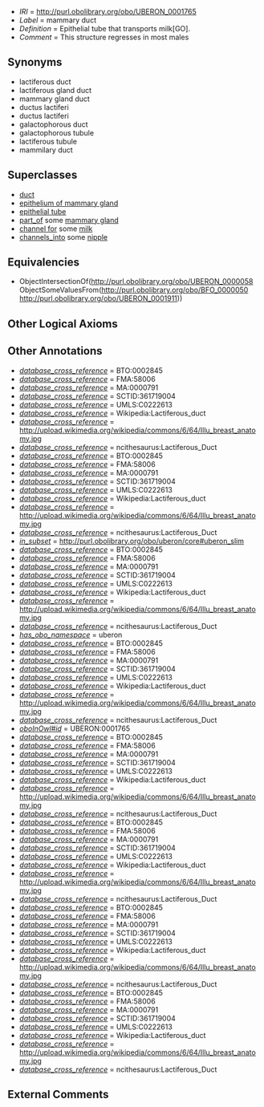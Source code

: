  * *IRI* = http://purl.obolibrary.org/obo/UBERON_0001765
 * *Label* = mammary duct
 * *Definition* = Epithelial tube that transports milk[GO].
 * *Comment* = This structure regresses in most males

## Synonyms

 * lactiferous duct
 * lactiferous gland duct
 * mammary gland duct
 * ductus lactiferi
 * ductus lactiferi
 * galactophorous duct
 * galactophorous tubule
 * lactiferous tubule
 * mammilary duct

## Superclasses

 * [duct](../../UBERON/58/UBERON_0000058.md)
 * [epithelium of mammary gland](../../UBERON/44/UBERON_0003244.md)
 * [epithelial tube](../../UBERON/14/UBERON_0003914.md)
 * [part_of](../../BFO/50/BFO_0000050.md) some [mammary gland](../../UBERON/11/UBERON_0001911.md)
 * [channel for](../../core#channel/or/core#channel_for.md) some [milk](../../UBERON/13/UBERON_0001913.md)
 * [channels_into](../../core#channels/to/core#channels_into.md) some [nipple](../../UBERON/30/UBERON_0002030.md)

## Equivalencies

 * ObjectIntersectionOf(<http://purl.obolibrary.org/obo/UBERON_0000058> ObjectSomeValuesFrom(<http://purl.obolibrary.org/obo/BFO_0000050> <http://purl.obolibrary.org/obo/UBERON_0001911>))

## Other Logical Axioms


## Other Annotations

 * *[database_cross_reference](../../ef/oboInOwl#hasDbXref.md)* = BTO:0002845
 * *[database_cross_reference](../../ef/oboInOwl#hasDbXref.md)* = FMA:58006
 * *[database_cross_reference](../../ef/oboInOwl#hasDbXref.md)* = MA:0000791
 * *[database_cross_reference](../../ef/oboInOwl#hasDbXref.md)* = SCTID:361719004
 * *[database_cross_reference](../../ef/oboInOwl#hasDbXref.md)* = UMLS:C0222613
 * *[database_cross_reference](../../ef/oboInOwl#hasDbXref.md)* = Wikipedia:Lactiferous_duct
 * *[database_cross_reference](../../ef/oboInOwl#hasDbXref.md)* = http://upload.wikimedia.org/wikipedia/commons/6/64/Illu_breast_anatomy.jpg
 * *[database_cross_reference](../../ef/oboInOwl#hasDbXref.md)* = ncithesaurus:Lactiferous_Duct
 * *[database_cross_reference](../../ef/oboInOwl#hasDbXref.md)* = BTO:0002845
 * *[database_cross_reference](../../ef/oboInOwl#hasDbXref.md)* = FMA:58006
 * *[database_cross_reference](../../ef/oboInOwl#hasDbXref.md)* = MA:0000791
 * *[database_cross_reference](../../ef/oboInOwl#hasDbXref.md)* = SCTID:361719004
 * *[database_cross_reference](../../ef/oboInOwl#hasDbXref.md)* = UMLS:C0222613
 * *[database_cross_reference](../../ef/oboInOwl#hasDbXref.md)* = Wikipedia:Lactiferous_duct
 * *[database_cross_reference](../../ef/oboInOwl#hasDbXref.md)* = http://upload.wikimedia.org/wikipedia/commons/6/64/Illu_breast_anatomy.jpg
 * *[database_cross_reference](../../ef/oboInOwl#hasDbXref.md)* = ncithesaurus:Lactiferous_Duct
 * *[in_subset](../../et/oboInOwl#inSubset.md)* = http://purl.obolibrary.org/obo/uberon/core#uberon_slim
 * *[database_cross_reference](../../ef/oboInOwl#hasDbXref.md)* = BTO:0002845
 * *[database_cross_reference](../../ef/oboInOwl#hasDbXref.md)* = FMA:58006
 * *[database_cross_reference](../../ef/oboInOwl#hasDbXref.md)* = MA:0000791
 * *[database_cross_reference](../../ef/oboInOwl#hasDbXref.md)* = SCTID:361719004
 * *[database_cross_reference](../../ef/oboInOwl#hasDbXref.md)* = UMLS:C0222613
 * *[database_cross_reference](../../ef/oboInOwl#hasDbXref.md)* = Wikipedia:Lactiferous_duct
 * *[database_cross_reference](../../ef/oboInOwl#hasDbXref.md)* = http://upload.wikimedia.org/wikipedia/commons/6/64/Illu_breast_anatomy.jpg
 * *[database_cross_reference](../../ef/oboInOwl#hasDbXref.md)* = ncithesaurus:Lactiferous_Duct
 * *[has_obo_namespace](../../ce/oboInOwl#hasOBONamespace.md)* = uberon
 * *[database_cross_reference](../../ef/oboInOwl#hasDbXref.md)* = BTO:0002845
 * *[database_cross_reference](../../ef/oboInOwl#hasDbXref.md)* = FMA:58006
 * *[database_cross_reference](../../ef/oboInOwl#hasDbXref.md)* = MA:0000791
 * *[database_cross_reference](../../ef/oboInOwl#hasDbXref.md)* = SCTID:361719004
 * *[database_cross_reference](../../ef/oboInOwl#hasDbXref.md)* = UMLS:C0222613
 * *[database_cross_reference](../../ef/oboInOwl#hasDbXref.md)* = Wikipedia:Lactiferous_duct
 * *[database_cross_reference](../../ef/oboInOwl#hasDbXref.md)* = http://upload.wikimedia.org/wikipedia/commons/6/64/Illu_breast_anatomy.jpg
 * *[database_cross_reference](../../ef/oboInOwl#hasDbXref.md)* = ncithesaurus:Lactiferous_Duct
 * *[oboInOwl#id](../../id/oboInOwl#id.md)* = UBERON:0001765
 * *[database_cross_reference](../../ef/oboInOwl#hasDbXref.md)* = BTO:0002845
 * *[database_cross_reference](../../ef/oboInOwl#hasDbXref.md)* = FMA:58006
 * *[database_cross_reference](../../ef/oboInOwl#hasDbXref.md)* = MA:0000791
 * *[database_cross_reference](../../ef/oboInOwl#hasDbXref.md)* = SCTID:361719004
 * *[database_cross_reference](../../ef/oboInOwl#hasDbXref.md)* = UMLS:C0222613
 * *[database_cross_reference](../../ef/oboInOwl#hasDbXref.md)* = Wikipedia:Lactiferous_duct
 * *[database_cross_reference](../../ef/oboInOwl#hasDbXref.md)* = http://upload.wikimedia.org/wikipedia/commons/6/64/Illu_breast_anatomy.jpg
 * *[database_cross_reference](../../ef/oboInOwl#hasDbXref.md)* = ncithesaurus:Lactiferous_Duct
 * *[database_cross_reference](../../ef/oboInOwl#hasDbXref.md)* = BTO:0002845
 * *[database_cross_reference](../../ef/oboInOwl#hasDbXref.md)* = FMA:58006
 * *[database_cross_reference](../../ef/oboInOwl#hasDbXref.md)* = MA:0000791
 * *[database_cross_reference](../../ef/oboInOwl#hasDbXref.md)* = SCTID:361719004
 * *[database_cross_reference](../../ef/oboInOwl#hasDbXref.md)* = UMLS:C0222613
 * *[database_cross_reference](../../ef/oboInOwl#hasDbXref.md)* = Wikipedia:Lactiferous_duct
 * *[database_cross_reference](../../ef/oboInOwl#hasDbXref.md)* = http://upload.wikimedia.org/wikipedia/commons/6/64/Illu_breast_anatomy.jpg
 * *[database_cross_reference](../../ef/oboInOwl#hasDbXref.md)* = ncithesaurus:Lactiferous_Duct
 * *[database_cross_reference](../../ef/oboInOwl#hasDbXref.md)* = BTO:0002845
 * *[database_cross_reference](../../ef/oboInOwl#hasDbXref.md)* = FMA:58006
 * *[database_cross_reference](../../ef/oboInOwl#hasDbXref.md)* = MA:0000791
 * *[database_cross_reference](../../ef/oboInOwl#hasDbXref.md)* = SCTID:361719004
 * *[database_cross_reference](../../ef/oboInOwl#hasDbXref.md)* = UMLS:C0222613
 * *[database_cross_reference](../../ef/oboInOwl#hasDbXref.md)* = Wikipedia:Lactiferous_duct
 * *[database_cross_reference](../../ef/oboInOwl#hasDbXref.md)* = http://upload.wikimedia.org/wikipedia/commons/6/64/Illu_breast_anatomy.jpg
 * *[database_cross_reference](../../ef/oboInOwl#hasDbXref.md)* = ncithesaurus:Lactiferous_Duct
 * *[database_cross_reference](../../ef/oboInOwl#hasDbXref.md)* = BTO:0002845
 * *[database_cross_reference](../../ef/oboInOwl#hasDbXref.md)* = FMA:58006
 * *[database_cross_reference](../../ef/oboInOwl#hasDbXref.md)* = MA:0000791
 * *[database_cross_reference](../../ef/oboInOwl#hasDbXref.md)* = SCTID:361719004
 * *[database_cross_reference](../../ef/oboInOwl#hasDbXref.md)* = UMLS:C0222613
 * *[database_cross_reference](../../ef/oboInOwl#hasDbXref.md)* = Wikipedia:Lactiferous_duct
 * *[database_cross_reference](../../ef/oboInOwl#hasDbXref.md)* = http://upload.wikimedia.org/wikipedia/commons/6/64/Illu_breast_anatomy.jpg
 * *[database_cross_reference](../../ef/oboInOwl#hasDbXref.md)* = ncithesaurus:Lactiferous_Duct

## External Comments

